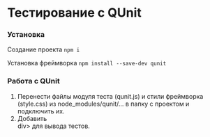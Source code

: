 [//]: # (# = h1)
[//]: # (``` = code)
[//]: # (> = цитата)
[//]: # (*,-,+ Ненумерованный список)
# Тестирование с QUnit

### Установка
Создание проекта
```npm i```

Установка фреймворка
```npm install --save-dev qunit```

### Работа с QUnit
1. Перенести файлы модуля теста (qunit.js) и стили фреймворка (style.css) из node_modules/qunit/... в папку с проектом и подключить их.
2. Добавить <div id = "qunit"></div>div> для вывода тестов.

